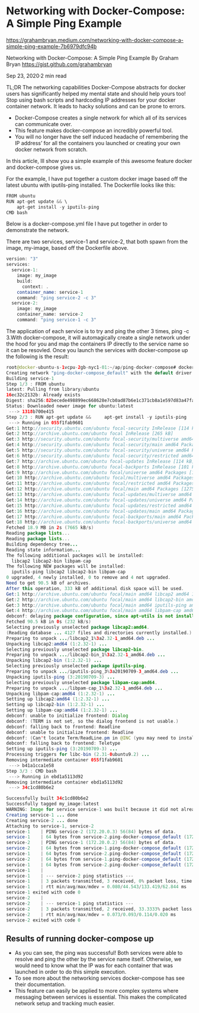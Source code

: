 # Networking with Docker-Compose: A Simple Ping Example

https://grahambryan.medium.com/networking-with-docker-compose-a-simple-ping-example-7b6979dfc94b

Networking with Docker-Compose: A Simple Ping Example
By Graham Bryan https://gist.github.com/grahambryan

Sep 23, 2020·2 min read




TL;DR The networking capabilities Docker-Compose abstracts for docker users has significantly helped my mental state and should help yours too! Stop using bash scripts and hardcoding IP addresses for your docker container network. It leads to hacky solutions and can be prone to errors.

- Docker-Compose creates a single network for which all of its services can communicate over. 
- This feature makes docker-compose an incredibly powerful tool. 
- You will no longer have the self induced headache of remembering the IP address’ for all the containers you launched or creating your own docker network from scratch.

In this article, Ill show you a simple example of this awesome feature docker and docker-compose gives us.

For the example, I have put together a custom docker image based off the latest ubuntu with iputils-ping installed. The Dockerfile looks like this:

```java
FROM ubuntu
RUN apt-get update && \
    apt-get install -y iputils-ping
CMD bash
```

Below is a docker-compose.yml file I have put together in order to demonstrate the network. 

There are two services, service-1 and service-2, that both spawn from the image, my-image, based off the Dockerfile above.

```java
version: "3"
services:
  service-1:
    image: my_image
    build:
      context: .
    container_name: service-1
    command: "ping service-2 -c 3"
  service-2:
    image: my_image
    container_name: service-2
    command: "ping service-1 -c 3"
```    

The application of each service is to try and ping the other 3 times, ping <service name> -c 3.With docker-compose, it will automagically create a single network under the hood for you and map the containers IP directly to the service name so it can be resovled. Once you launch the services with docker-compose up the following is the result:

```java
root@docker-ubuntu-s-1vcpu-2gb-nyc1-01:~/ap/ping-docker-compose# docker-compose up
Creating network "ping-docker-compose_default" with the default driver
Building service-1
Step 1/3 : FROM ubuntu
latest: Pulling from library/ubuntu
16ec32c2132b: Already exists
Digest: sha256:82becede498899ec668628e7cb0ad87b6e1c371cb8a1e597d83a47fac21d6af3
Status: Downloaded newer image for ubuntu:latest
 ---> 1318b700e415
Step 2/3 : RUN apt-get update &&     apt-get install -y iputils-ping
 ---> Running in 055f1fab9601
Get:1 http://security.ubuntu.com/ubuntu focal-security InRelease [114 kB]
Get:2 http://archive.ubuntu.com/ubuntu focal InRelease [265 kB]
Get:3 http://security.ubuntu.com/ubuntu focal-security/multiverse amd64 Packages [30.6 kB]
Get:4 http://security.ubuntu.com/ubuntu focal-security/main amd64 Packages [1034 kB]
Get:5 http://security.ubuntu.com/ubuntu focal-security/universe amd64 Packages [792 kB]
Get:6 http://security.ubuntu.com/ubuntu focal-security/restricted amd64 Packages [488 kB]
Get:7 http://archive.ubuntu.com/ubuntu focal-updates InRelease [114 kB]
Get:8 http://archive.ubuntu.com/ubuntu focal-backports InRelease [101 kB]
Get:9 http://archive.ubuntu.com/ubuntu focal/universe amd64 Packages [11.3 MB]
Get:10 http://archive.ubuntu.com/ubuntu focal/multiverse amd64 Packages [177 kB]
Get:11 http://archive.ubuntu.com/ubuntu focal/restricted amd64 Packages [33.4 kB]
Get:12 http://archive.ubuntu.com/ubuntu focal/main amd64 Packages [1275 kB]
Get:13 http://archive.ubuntu.com/ubuntu focal-updates/multiverse amd64 Packages [33.8 kB]
Get:14 http://archive.ubuntu.com/ubuntu focal-updates/universe amd64 Packages [1065 kB]
Get:15 http://archive.ubuntu.com/ubuntu focal-updates/restricted amd64 Packages [534 kB]
Get:16 http://archive.ubuntu.com/ubuntu focal-updates/main amd64 Packages [1471 kB]
Get:17 http://archive.ubuntu.com/ubuntu focal-backports/main amd64 Packages [2668 B]
Get:18 http://archive.ubuntu.com/ubuntu focal-backports/universe amd64 Packages [6324 B]
Fetched 18.9 MB in 2s (7665 kB/s)
Reading package lists...
Reading package lists...
Building dependency tree...
Reading state information...
The following additional packages will be installed:
  libcap2 libcap2-bin libpam-cap
The following NEW packages will be installed:
  iputils-ping libcap2 libcap2-bin libpam-cap
0 upgraded, 4 newly installed, 0 to remove and 4 not upgraded.
Need to get 90.5 kB of archives.
After this operation, 333 kB of additional disk space will be used.
Get:1 http://archive.ubuntu.com/ubuntu focal/main amd64 libcap2 amd64 1:2.32-1 [15.9 kB]
Get:2 http://archive.ubuntu.com/ubuntu focal/main amd64 libcap2-bin amd64 1:2.32-1 [26.2 kB]
Get:3 http://archive.ubuntu.com/ubuntu focal/main amd64 iputils-ping amd64 3:20190709-3 [40.1 kB]
Get:4 http://archive.ubuntu.com/ubuntu focal/main amd64 libpam-cap amd64 1:2.32-1 [8352 B]
debconf: delaying package configuration, since apt-utils is not installed
Fetched 90.5 kB in 0s (232 kB/s)
Selecting previously unselected package libcap2:amd64.
(Reading database ... 4127 files and directories currently installed.)
Preparing to unpack .../libcap2_1%3a2.32-1_amd64.deb ...
Unpacking libcap2:amd64 (1:2.32-1) ...
Selecting previously unselected package libcap2-bin.
Preparing to unpack .../libcap2-bin_1%3a2.32-1_amd64.deb ...
Unpacking libcap2-bin (1:2.32-1) ...
Selecting previously unselected package iputils-ping.
Preparing to unpack .../iputils-ping_3%3a20190709-3_amd64.deb ...
Unpacking iputils-ping (3:20190709-3) ...
Selecting previously unselected package libpam-cap:amd64.
Preparing to unpack .../libpam-cap_1%3a2.32-1_amd64.deb ...
Unpacking libpam-cap:amd64 (1:2.32-1) ...
Setting up libcap2:amd64 (1:2.32-1) ...
Setting up libcap2-bin (1:2.32-1) ...
Setting up libpam-cap:amd64 (1:2.32-1) ...
debconf: unable to initialize frontend: Dialog
debconf: (TERM is not set, so the dialog frontend is not usable.)
debconf: falling back to frontend: Readline
debconf: unable to initialize frontend: Readline
debconf: (Can't locate Term/ReadLine.pm in @INC (you may need to install the Term::ReadLine module) (@INC contains: /etc/perl /usr/local/lib/x86_64-linux-gnu/perl/5.30.0 /usr/local/share/perl/5.30.0 /usr/lib/x86_64-linux-gnu/perl5/5.30 /usr/share/perl5 /usr/lib/x86_64-linux-gnu/perl/5.30 /usr/share/perl/5.30 /usr/local/lib/site_perl /usr/lib/x86_64-linux-gnu/perl-base) at /usr/share/perl5/Debconf/FrontEnd/Readline.pm line 7.)
debconf: falling back to frontend: Teletype
Setting up iputils-ping (3:20190709-3) ...
Processing triggers for libc-bin (2.31-0ubuntu9.2) ...
Removing intermediate container 055f1fab9601
 ---> b41a1cca1e58
Step 3/3 : CMD bash
 ---> Running in ebd1a5113d92
Removing intermediate container ebd1a5113d92
 ---> 34c1cd80b6e2

Successfully built 34c1cd80b6e2
Successfully tagged my_image:latest
WARNING: Image for service service-1 was built because it did not already exist. To rebuild this image you must use `docker-compose build` or `docker-compose up --build`.
Creating service-1 ... done
Creating service-2 ... done
Attaching to service-1, service-2
service-1    | PING service-2 (172.20.0.3) 56(84) bytes of data.
service-1    | 64 bytes from service-2.ping-docker-compose_default (172.20.0.3): icmp_seq=1 ttl=64 time=133 ms
service-2    | PING service-1 (172.20.0.2) 56(84) bytes of data.
service-2    | 64 bytes from service-1.ping-docker-compose_default (172.20.0.2): icmp_seq=1 ttl=64 time=0.114 ms
service-1    | 64 bytes from service-2.ping-docker-compose_default (172.20.0.3): icmp_seq=2 ttl=64 time=0.131 ms
service-2    | 64 bytes from service-1.ping-docker-compose_default (172.20.0.2): icmp_seq=2 ttl=64 time=0.073 ms
service-1    | 64 bytes from service-2.ping-docker-compose_default (172.20.0.3): icmp_seq=3 ttl=64 time=0.080 ms
service-1    | 
service-1    | --- service-2 ping statistics ---
service-1    | 3 packets transmitted, 3 received, 0% packet loss, time 2010ms
service-1    | rtt min/avg/max/mdev = 0.080/44.543/133.419/62.844 ms
service-1 exited with code 0
service-2    | 
service-2    | --- service-1 ping statistics ---
service-2    | 3 packets transmitted, 2 received, 33.3333% packet loss, time 2036ms
service-2    | rtt min/avg/max/mdev = 0.073/0.093/0.114/0.020 ms
service-2 exited with code 0
```

## Results of running docker-compose up
- As you can see, the ping was successful! Both services were able to resolve and ping the other by the service name itself. Otherwise, we would need to know what the IP was for each container that was launched in order to do this simple execution.
- To see more about the networking services docker-compose has see their documentation. 
- This feature can easily be applied to more complex systems where messaging between services is essential. This makes the complicated network setup and tracking much easier.




